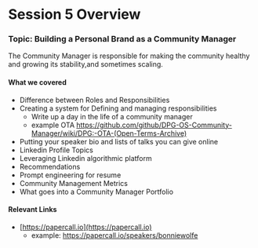 <!--- Digital Public Goods Community Manager Training Program --->
# Session 5 Overview

### Topic: Building a Personal Brand as a Community Manager

The Community Manager is responsible for making the community healthy and growing its stability,and sometimes scaling. 

#### What we covered
- Difference between Roles and Responsibilities
- Creating a system for Defining and managing responsibilities
  - Write up a day in the life of a community manager
  - example OTA https://github.com/github/DPG-OS-Community-Manager/wiki/DPG:-OTA-(Open-Terms-Archive)
- Putting your speaker bio and lists of talks you can give online
- Linkedin Profile Topics
- Leveraging Linkedin algorithmic platform
- Recommendations
- Prompt engineering for resume
- Community Management Metrics
- What goes into a Community Manager Portfolio

#### Relevant Links
- [https://papercall.io](https://papercall.io)
  - example: https://papercall.io/speakers/bonniewolfe
